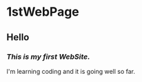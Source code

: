 # 1stWebPage
## Hello
### _This is my first WebSite._
I'm learning coding and it is going well so far.
